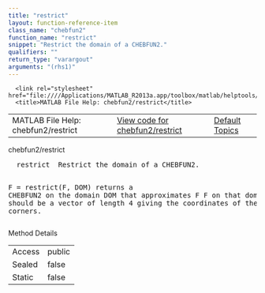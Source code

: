 ```yaml
---
title: "restrict"
layout: function-reference-item
class_name: "chebfun2"
function_name: "restrict"
snippet: "Restrict the domain of a CHEBFUN2."
qualifiers: ""
return_type: "varargout"
arguments: "(rhs1)"
---
```


<html>
   <head>
      <meta http-equiv="Content-Type" content="text/html; charset=utf-8">
   
      <link rel="stylesheet" href="file:////Applications/MATLAB_R2013a.app/toolbox/matlab/helptools/private/helpwin.css">
      <title>MATLAB File Help: chebfun2/restrict</title>
   </head>
   <body>
      <!--Single-page help-->
      <table border="0" cellspacing="0" width="100%">
         <tr class="subheader">
            <td class="headertitle">MATLAB File Help: chebfun2/restrict</td>
            <td class="subheader-left"><a href="matlab:edit chebfun2/restrict">View code for chebfun2/restrict</a></td>
            <td class="subheader-right"><a href="matlab:helpwin">Default Topics</a></td>
         </tr>
      </table>
      <div class="title">chebfun2/restrict</div>
      <div class="helptext"><pre><!--helptext -->  <span class="helptopic">restrict</span>  Restrict the domain of a CHEBFUN2.
 
  F = <span class="helptopic">restrict</span>(F, DOM) returns a CHEBFUN2 on the domain DOM that approximates F
  F on that domain.  DOM should be a vector of length 4 giving the coordinates
  of the corners.</pre></div><!--after help -->
      <!--Method-->
      <div class="sectiontitle">Method Details</div>
      <table class="class-details">
         <tr>
            <td class="class-detail-label">Access</td>
            <td>public</td>
         </tr>
         <tr>
            <td class="class-detail-label">Sealed</td>
            <td>false</td>
         </tr>
         <tr>
            <td class="class-detail-label">Static</td>
            <td>false</td>
         </tr>
      </table>
   </body>
</html>

